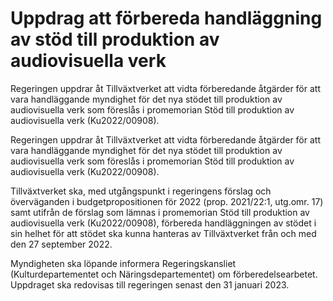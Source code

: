 # Uppdrag att förbereda handläggning av stöd till produktion av audiovisuella verk

Regeringen uppdrar åt Tillväxtverket att vidta förberedande åtgärder för att vara handläggande myndighet för det nya stödet till produktion av audiovisuella verk som föreslås i promemorian Stöd till produktion av audiovisuella verk (Ku2022/00908).

Regeringen uppdrar åt Tillväxtverket att vidta förberedande åtgärder för att vara handläggande myndighet för det nya stödet till produktion av audiovisuella verk som föreslås i promemorian Stöd till produktion av audiovisuella verk (Ku2022/00908).

Tillväxtverket ska, med utgångspunkt i regeringens förslag och överväganden i budgetpropositionen för 2022 (prop. 2021/22:1, utg.omr. 17) samt utifrån de förslag som lämnas i promemorian Stöd till produktion av audiovisuella verk (Ku2022/00908), förbereda handläggningen av stödet i sin helhet för att stödet ska kunna hanteras av Tillväxtverket från och med den 27 september 2022.

Myndigheten ska löpande informera Regeringskansliet (Kulturdepartementet och Näringsdepartementet) om förberedelsearbetet. Uppdraget ska redovisas till regeringen senast den 31 januari 2023.
